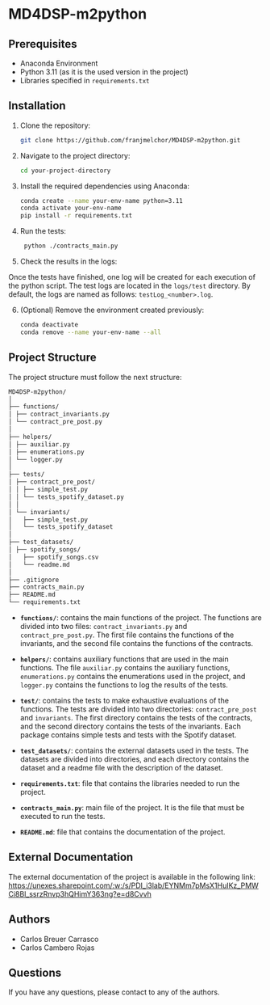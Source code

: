 # MD4DSP-m2python

## Prerequisites

- Anaconda Environment
- Python 3.11 (as it is the used version in the project)
- Libraries specified in `requirements.txt`

## Installation

1. Clone the repository:

   ```bash
   git clone https://github.com/franjmelchor/MD4DSP-m2python.git
    ```

2. Navigate to the project directory:
    ```bash
    cd your-project-directory
    ```
   
3. Install the required dependencies using Anaconda:

   ```bash
   conda create --name your-env-name python=3.11
   conda activate your-env-name
   pip install -r requirements.txt
   ```

4. Run the tests:

   ```bash
    python ./contracts_main.py
    ```

5. Check the results in the logs:

Once the tests have finished, one log will be created for each execution of the python script. The test logs are located in the `logs/test` directory. By default, the logs are named as follows: `testLog_<number>.log`.

6. (Optional) Remove the environment created previously:

   ```bash
   conda deactivate
   conda remove --name your-env-name --all
   ```

## Project Structure

The project structure must follow the next structure:

```bash
MD4DSP-m2python/
│
├── functions/
│ ├── contract_invariants.py
│ └── contract_pre_post.py
│
├── helpers/
│ ├── auxiliar.py
│ ├── enumerations.py
│ └── logger.py
│
├── tests/
│ ├── contract_pre_post/
│ │ ├── simple_test.py
│ │ └── tests_spotify_dataset.py
│ │
│ └── invariants/
│   ├── simple_test.py
│   └── tests_spotify_dataset
│
├── test_datasets/
│ ├── spotify_songs/
│   ├── spotify_songs.csv
│   └── readme.md
│
├── .gitignore
├── contracts_main.py
├── README.md
└── requirements.txt

```

- **`functions/`**: contains the main functions of the project. The functions are divided into two files: `contract_invariants.py` and `contract_pre_post.py`. The first file contains the functions of the invariants, and the second file contains the functions of the contracts.

- **`helpers/`**: contains auxiliary functions that are used in the main functions. The file `auxiliar.py` contains the auxiliary functions, `enumerations.py` contains the enumerations used in the project, and `logger.py` contains the functions to log the results of the tests.

- **`test/`**: contains the tests to make exhaustive evaluations of the functions. The tests are divided into two directories: `contract_pre_post` and `invariants`. The first directory contains the tests of the contracts, and the second directory contains the tests of the invariants. Each package contains simple tests and tests with the Spotify dataset.

- **`test_datasets/`**: contains the external datasets used in the tests. The datasets are divided into directories, and each directory contains the dataset and a readme file with the description of the dataset.

- **`requirements.txt`**: file that contains the libraries needed to run the project.

- **`contracts_main.py`**: main file of the project. It is the file that must be executed to run the tests.

- **`README.md`**: file that contains the documentation of the project.
  
## External Documentation
The external documentation of the project is available in the following link: https://unexes.sharepoint.com/:w:/s/PDI_i3lab/EYNMm7pMsX1HuIKz_PMWCi8Bl_ssrzRnvp3hQHimY363ng?e=d8Cvvh
  
## Authors
- Carlos Breuer Carrasco
- Carlos Cambero Rojas

## Questions
If you have any questions, please contact to any of the authors.